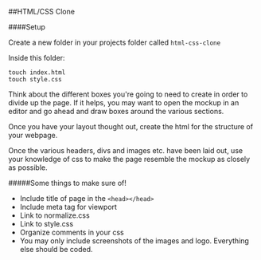 ##HTML/CSS Clone

####Setup

Create a new folder in your projects folder called `html-css-clone`

Inside this folder:
```
touch index.html
touch style.css
```

Think about the different boxes you're going to need to create in order to divide up the page. If it helps, you may want to open the mockup in an editor and go ahead and draw boxes around the various sections.

Once you have your layout thought out, create the html for the structure of your webpage.

Once the various headers, divs and images etc. have been laid out, use your knowledge of css to make the page resemble the mockup as closely as possible.


#####Some things to make sure of!
* Include title of page in the `<head></head>`
* Include meta tag for viewport
* Link to normalize.css
* Link to style.css
* Organize comments in your css
* You may only include screenshots of the images and logo. Everything else should be coded.



